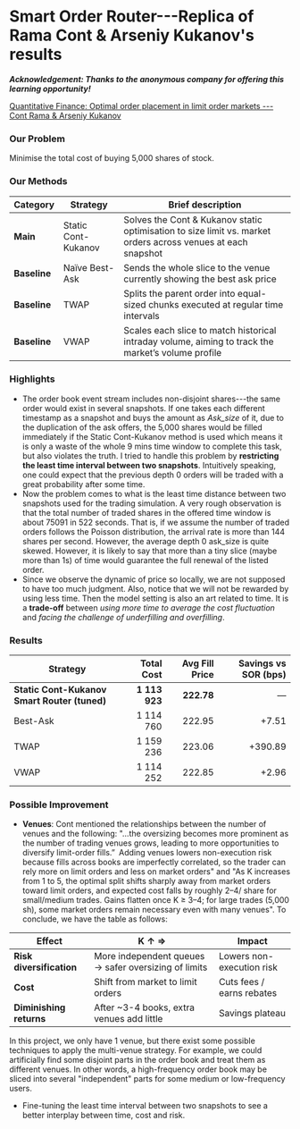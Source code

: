 # Smart Order Router---Replica of Rama Cont & Arseniy Kukanov's results
***Acknowledgement: Thanks to the anonymous company for offering this learning opportunity!***

[Quantitative Finance: Optimal order placement in limit order markets --- Cont Rama & Arseniy Kukanov](https://arxiv.org/abs/1210.1625)

### Our Problem 
Minimise the total cost of buying 5,000 shares of stock.  
### Our Methods
| Category       | Strategy            | Brief description                                                                                            |
| -------------- | ------------------- | ------------------------------------------------------------------------------------------------------------ |
| **Main** | Static Cont-Kukanov | Solves the Cont & Kukanov static optimisation to size limit vs. market orders across venues at each snapshot |
| **Baseline**   | Naïve Best-Ask      | Sends the whole slice to the venue currently showing the best ask price                                      |
| **Baseline**   | TWAP                | Splits the parent order into equal-sized chunks executed at regular time intervals                           |
| **Baseline**   | VWAP                | Scales each slice to match historical intraday volume, aiming to track the market’s volume profile           |

### Highlights
* The order book event stream includes non-disjoint shares---the same order would exist in several snapshots.  If one takes each different timestamp as a snapshot and buys the amount as *Ask_size* of it, due to the duplication of the ask offers, the 5,000 shares would be filled immediately if the Static Cont-Kukanov method is used which means it is only a waste of the whole 9 mins time window to complete this task, but also violates the truth. I tried to handle this problem by **restricting the least time interval between two snapshots**. Intuitively speaking, one could expect that the previous depth 0 orders will be traded with a great probability after some time.
* Now the problem comes to what is the least time distance between two snapshots used for the trading simulation. A very rough observation is that the total number of traded shares in the offered time window is about 75091 in 522 seconds. That is, if we assume the number of traded orders follows the Poisson distribution, the arrival rate is more than 144 shares per second. However, the average depth 0 ask_size is quite skewed. However, it is likely to say that more than a tiny slice (maybe more than 1s) of time would guarantee the full renewal of the listed order.
* Since we observe the dynamic of price so locally, we are not supposed to have too much judgment. Also, notice that we will not be rewarded by using less time. Then the model setting is also an art related to time.  It is a **trade-off** between *using more time to average the cost fluctuation* and *facing the challenge of underfilling and overfilling*.
### Results 
| Strategy                 |    Total Cost | Avg Fill Price | Savings vs SOR (bps) |
| ------------------------ | ------------: | -------------: | -------------------: |
| **Static Cont-Kukanov Smart Router (tuned)** | **1 113 923** |     **222.78** |                    — |
| Best-Ask                 |     1 114 760 |         222.95 |                +7.51 |
| TWAP                     |     1 159 236 |         223.06 |              +390.89 |
| VWAP                     |     1 114 252 |         222.85 |                +2.96 |

### Possible Improvement
* **Venues**: Cont mentioned the relationships between the number of venues and the following: "…the oversizing becomes more prominent as the number of trading venues grows, leading to more opportunities to diversify limit-order fills.” Adding venues lowers non-execution risk because fills across books are imperfectly correlated, so the trader can rely more on limit orders and less on market orders" and "As K increases from 1 to 5, the optimal split shifts sharply away from market orders toward limit orders, and expected cost falls by roughly 2–4/ share for small/medium trades. Gains flatten once K ≥ 3–4; for large trades (5,000 sh), some market orders remain necessary even with many venues". To conclude, we have the table as follows:

| Effect                   | K ↑ ⇒                                                | Impact                    |
| ------------------------ | ---------------------------------------------------- | ------------------------- |
| **Risk diversification** | More independent queues → safer oversizing of limits | Lowers non-execution risk |
| **Cost**                 | Shift from market to limit orders                    | Cuts fees / earns rebates |
| **Diminishing returns**  | After \~3-4 books, extra venues add little           | Savings plateau           |

In this project, we only have 1 venue, but there exist some possible techniques to apply the multi-venue strategy. For example, we could artificially find some disjoint parts in the order book and treat them as different venues. In other words, a high-frequency order book may be sliced into several "independent" parts for some medium or low-frequency users. 

* Fine-tuning the least time interval between two snapshots to see a better interplay between time, cost and risk.
